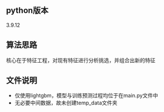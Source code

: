 ## python版本
3.9.12

## 算法思路
核心在于特征工程，对现有特征进行分析挑选，并组合出新的特征

## 文件说明
* 仅使用lightgbm，模型与训练预测过程均位于在main.py文件中
* 无必要中间数据，故未创建temp_data文件夹